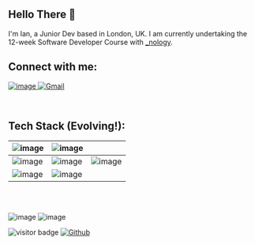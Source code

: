 ## Hello There 👋

I'm Ian, a Junior Dev based in London, UK. I am currently undertaking the 12-week Software Developer Course with [_nology](https://nology.io/).







## Connect with me:

<a href="https://www.linkedin.com/in/ianm5/" target="_blank">![image](https://img.shields.io/badge/LinkedIn-0077B5?style=for-the-badge&logo=linkedin&logoColor=white)
<a href="mailto:ianmason5@gmail.com" target="_blank">![Gmail](https://img.shields.io/badge/Gmail-D14836?style=for-the-badge&logo=gmail&logoColor=white)</a>

<br>


## Tech Stack (Evolving!):

| ![image](https://img.shields.io/badge/React-20232A?style=for-the-badge&logo=react&logoColor=61DAFB) | ![image](https://img.shields.io/badge/Sass-CC6699?style=for-the-badge&logo=sass&logoColor=white) |   | 
|:-|:-|:- |
| ![image](https://img.shields.io/badge/JavaScript-323330?style=for-the-badge&logo=javascript&logoColor=F7DF1E) | ![image](https://img.shields.io/badge/CSS3-1572B6?style=for-the-badge&logo=css3&logoColor=white) | ![image](https://img.shields.io/badge/HTML5-E34F26?style=for-the-badge&logo=html5&logoColor=white) | 
| ![image](https://img.shields.io/badge/Java-ED8B00?style=for-the-badge&logo=java&logoColor=white) | ![image](https://img.shields.io/badge/MySQL-00000F?style=for-the-badge&logo=mysql&logoColor=white) |  | 


<br>

##



![image](https://github-readme-stats.vercel.app/api?username=ism90)
![image](https://github-readme-stats.vercel.app/api/top-langs/?username=ism90)

![visitor badge](https://visitor-badge.glitch.me/badge?page_id=ism90.visitor-badge)
[![Github](https://img.shields.io/github/followers/ism90?label=Follow&style=social)](https://github.com/ism90)
